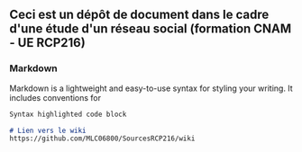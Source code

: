## Ceci est un dépôt de document dans le cadre d'une étude d'un réseau social (formation CNAM - UE RCP216)

### Markdown

Markdown is a lightweight and easy-to-use syntax for styling your writing. It includes conventions for

```markdown
Syntax highlighted code block

# Lien vers le wiki
https://github.com/MLC06800/SourcesRCP216/wiki
